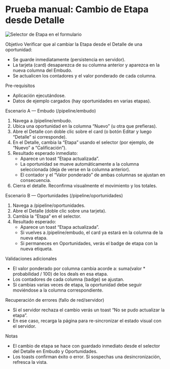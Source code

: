 # Prueba manual: Cambio de Etapa desde Detalle

![Selector de Etapa en el formulario](https://hebbkx1anhila5yf.public.blob.vercel-storage.com/image-28fVjGegmFgDyza1wQLRekJfhcc6OA.png)

Objetivo
Verificar que al cambiar la Etapa desde el Detalle de una oportunidad:
- Se guarde inmediatamente (persistencia en servidor).
- La tarjeta (card) desaparezca de su columna anterior y aparezca en la nueva columna del Embudo.
- Se actualicen los contadores y el valor ponderado de cada columna.

Pre-requisitos
- Aplicación ejecutándose.
- Datos de ejemplo cargados (hay oportunidades en varias etapas).

Escenario A — Embudo (/pipeline/embudo)
1) Navega a /pipeline/embudo.
2) Ubica una oportunidad en la columna “Nuevo” (u otra que prefieras).
3) Abre el Detalle con doble clic sobre el card (o botón Editar y luego “Detalle” si corresponde).
4) En el Detalle, cambia la “Etapa” usando el selector (por ejemplo, de “Nuevo” a “Calificación”).
5) Resultado esperado inmediato:
   - Aparece un toast “Etapa actualizada”.
   - La oportunidad se mueve automáticamente a la columna seleccionada (deja de verse en la columna anterior).
   - El contador y el “Valor ponderado” de ambas columnas se ajustan en consecuencia.
6) Cierra el detalle. Reconfirma visualmente el movimiento y los totales.

Escenario B — Oportunidades (/pipeline/oportunidades)
1) Navega a /pipeline/oportunidades.
2) Abre el Detalle (doble clic sobre una tarjeta).
3) Cambia la “Etapa” en el selector.
4) Resultado esperado:
   - Aparece un toast “Etapa actualizada”.
   - Si vuelves a /pipeline/embudo, el card ya estará en la columna de la nueva etapa.
   - Si permaneces en Oportunidades, verás el badge de etapa con la nueva etiqueta.

Validaciones adicionales
- El valor ponderado por columna cambia acorde a: suma(valor * probabilidad / 100) de los deals en esa etapa.
- Los contadores de cada columna (badge) se ajustan.
- Si cambias varias veces de etapa, la oportunidad debe seguir moviéndose a la columna correspondiente.

Recuperación de errores (fallo de red/servidor)
- Si el servidor rechaza el cambio verás un toast “No se pudo actualizar la etapa”.
- En ese caso, recarga la página para re-sincronizar el estado visual con el servidor.

Notas
- El cambio de etapa se hace con guardado inmediato desde el selector del Detalle en Embudo y Oportunidades.
- Los toasts confirman éxito o error. Si sospechas una desincronización, refresca la vista.
